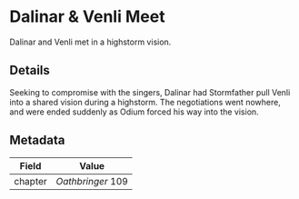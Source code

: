 # Dalinar & Venli Meet
Dalinar and Venli met in a highstorm vision.

## Details
Seeking to compromise with the singers, Dalinar had Stormfather pull Venli into a shared vision during a highstorm. The negotiations went nowhere, and were ended suddenly as Odium forced his way into the vision.

## Metadata
| Field | Value |
| ----- | ----- |
| chapter | *Oathbringer* 109 |
